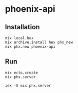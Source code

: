 # phoenix-api

## Installation

```
mix local.hex
mix archive.install hex phx_new
mix phx.new phoenix-api

```

## Run

```
mix ecto.create
mix phx.server

iex -S mix phx.server
```
